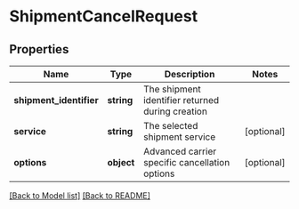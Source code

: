 # ShipmentCancelRequest

## Properties

Name | Type | Description | Notes
------------ | ------------- | ------------- | -------------
**shipment_identifier** | **string** | The shipment identifier returned during creation | 
**service** | **string** | The selected shipment service | [optional] 
**options** | **object** | Advanced carrier specific cancellation options | [optional] 

[[Back to Model list]](../README.md#documentation-for-models) [[Back to README]](../README.md)

